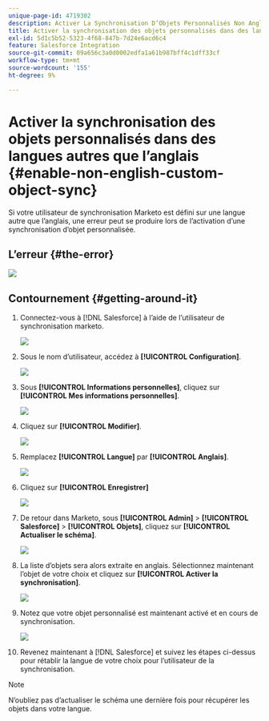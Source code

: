 ```yaml
---
unique-page-id: 4719302
description: Activer La Synchronisation D’Objets Personnalisés Non Anglais - Documents Marketo - Documentation Du Produit
title: Activer la synchronisation des objets personnalisés dans des langues autres que l’anglais
exl-id: 5d1c5b52-5323-4f68-847b-7d24e6acd6c4
feature: Salesforce Integration
source-git-commit: 09a656c3a0d0002edfa1a61b987bff4c1dff33cf
workflow-type: tm+mt
source-wordcount: '155'
ht-degree: 9%

---
```


# Activer la synchronisation des objets personnalisés dans des langues autres que l’anglais {#enable-non-english-custom-object-sync}

Si votre utilisateur de synchronisation Marketo est défini sur une langue autre que l’anglais, une erreur peut se produire lors de l’activation d’une synchronisation d’objet personnalisée.

## L’erreur {#the-error}

![](assets/image2014-12-10-13-3a17-3a51.png)

## Contournement {#getting-around-it}

1. Connectez-vous à [!DNL Salesforce] à l’aide de l’utilisateur de synchronisation marketo.

   ![](assets/image2014-12-10-13-3a18-3a1.png)

1. Sous le nom d’utilisateur, accédez à **[!UICONTROL Configuration]**.

   ![](assets/image2014-12-10-13-3a18-3a11.png)

1. Sous **[!UICONTROL Informations personnelles]**, cliquez sur **[!UICONTROL Mes informations personnelles]**.

   ![](assets/image2014-12-10-13-3a18-3a22.png)

1. Cliquez sur **[!UICONTROL Modifier]**.

   ![](assets/image2014-12-10-13-3a18-3a32.png)

1. Remplacez **[!UICONTROL Langue]** par **[!UICONTROL Anglais]**.

   ![](assets/image2014-12-10-13-3a18-3a45.png)

1. Cliquez sur **[!UICONTROL Enregistrer]**

   ![](assets/image2014-12-10-13-3a18-3a55.png)

1. De retour dans Marketo, sous **[!UICONTROL Admin]** > **[!UICONTROL Salesforce]** > **[!UICONTROL Objets]**, cliquez sur **[!UICONTROL Actualiser le schéma]**.

   ![](assets/image2014-12-10-13-3a19-3a6.png)

1. La liste d’objets sera alors extraite en anglais. Sélectionnez maintenant l’objet de votre choix et cliquez sur **[!UICONTROL Activer la synchronisation]**.

   ![](assets/image2014-12-10-13-3a19-3a16.png)

1. Notez que votre objet personnalisé est maintenant activé et en cours de synchronisation.

   ![](assets/image2014-12-10-13-3a19-3a26.png)

1. Revenez maintenant à [!DNL Salesforce] et suivez les étapes ci-dessus pour rétablir la langue de votre choix pour l’utilisateur de la synchronisation.

>[!NOTE]
>
>N’oubliez pas d’actualiser le schéma une dernière fois pour récupérer les objets dans votre langue.
